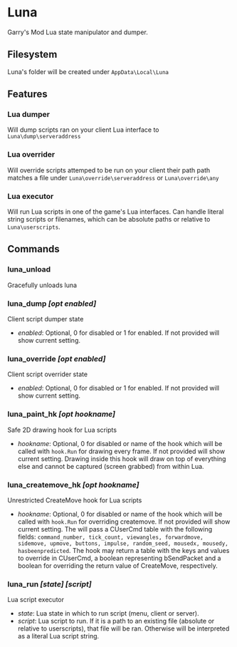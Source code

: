 # Luna
Garry's Mod Lua state manipulator and dumper.

## Filesystem
Luna's folder will be created under `AppData\Local\Luna`

## Features
### **Lua dumper**
Will dump scripts ran on your client Lua interface to `Luna\dump\serveraddress`

### **Lua overrider**
Will override scripts attemped to be run on your client their path path matches a file under `Luna\override\serveraddress` or `Luna\override\any`

### **Lua executor**
Will run Lua scripts in one of the game's Lua interfaces. Can handle literal string scripts or filenames, which can be absolute paths or relative to `Luna\userscripts`.

## Commands
### **luna_unload**
Gracefully unloads luna

### **luna_dump** *[opt enabled]*
Client script dumper state

- *enabled*: Optional, 0 for disabled or 1 for enabled. If not provided will show current setting.

### **luna_override** *[opt enabled]*
Client script overrider state

- *enabled*: Optional, 0 for disabled or 1 for enabled. If not provided will show current setting.

### **luna_paint_hk** *[opt hookname]*
Safe 2D drawing hook for Lua scripts

- *hookname*: Optional, 0 for disabled or name of the hook which will be called with `hook.Run` for drawing every frame. If not provided will show current setting. Drawing inside this hook will draw on top of everything else and cannot be captured (screen grabbed) from within Lua.

### **luna_createmove_hk** *[opt hookname]*
Unrestricted CreateMove hook for Lua scripts

- *hookname*: Optional, 0 for disabled or name of the hook which will be called with `hook.Run` for overriding createmove. If not provided will show current setting. The will pass a CUserCmd table with the following fields:
  `command_number, tick_count, viewangles, forwardmove, sidemove, upmove, buttons, impulse, random_seed, mousedx, mousedy, hasbeenpredicted`. The hook may return a table with the keys and values to override in CUserCmd, a boolean representing bSendPacket and a boolean for overriding the return value of CreateMove, respectively.

### **luna_run** *[state] [script]*
Lua script executor

- *state*: Lua state in which to run script (menu, client or server).
- *script*: Lua script to run. If it is a path to an existing file (absolute or relative to userscripts), that file will be ran. Otherwise will be interpreted as a literal Lua script string.